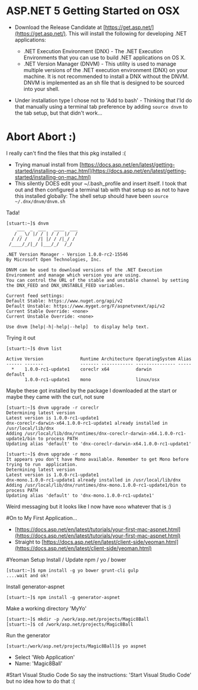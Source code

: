 # ASP.NET 5 Getting Started on OSX

* Download the Release Candidate at [https://get.asp.net/](https://get.asp.net/). This will install the following for developing .NET applications:
  * .NET Execution Environment (DNX) - The .NET Execution Environments that you can use to build .NET applications on OS X.
  * .NET Version Manager (DNVM) - This utility is used to manage multiple versions of the .NET execution environment (DNX) on your machine. It is not recommended to install a DNX without the DNVM. DNVM is implemented as an sh file that is designed to be sourced into your shell.
 
* Under installation type I chose not to 'Add to bash' - Thinking that I'ld do that manually using a terminal tab preference by adding ``source dnvm`` to the tab setup, but that didn't work...

# Abort Abort :)
I really can't find the files that this pkg installed :(

* Trying manual install from [https://docs.asp.net/en/latest/getting-started/installing-on-mac.html](https://docs.asp.net/en/latest/getting-started/installing-on-mac.html)
* This silently DOES edit your ~/.bash_profile and insert itself. I took that out and then configured a terminal tab with that setup so as not to have this installed globally: The shell setup should have been ``source ~/.dnx/dnvm/dnvm.sh``

Tada!
```
[stuart:~]$ dnvm
    ___  _  ___   ____  ___
   / _ \/ |/ / | / /  |/  /
  / // /    /| |/ / /|_/ / 
 /____/_/|_/ |___/_/  /_/  

.NET Version Manager - Version 1.0.0-rc2-15546
By Microsoft Open Technologies, Inc.

DNVM can be used to download versions of the .NET Execution Environment and manage which version you are using.
You can control the URL of the stable and unstable channel by setting the DNX_FEED and DNX_UNSTABLE_FEED variables.

Current feed settings:
Default Stable: https://www.nuget.org/api/v2
Default Unstable: https://www.myget.org/F/aspnetvnext/api/v2
Current Stable Override: <none>
Current Unstable Override: <none>

Use dnvm [help|-h|-help|--help]  to display help text.

```

Trying it out
```
[stuart:~]$ dnvm list

Active Version              Runtime Architecture OperatingSystem Alias
------ -------              ------- ------------ --------------- -----
  *    1.0.0-rc1-update1    coreclr x64          darwin          default
       1.0.0-rc1-update1    mono                 linux/osx       
```
Maybe these got installed by the package I downloaded at the start or maybe they came with the curl, not sure

```
[stuart:~]$ dnvm upgrade -r coreclr
Determining latest version
Latest version is 1.0.0-rc1-update1 
dnx-coreclr-darwin-x64.1.0.0-rc1-update1 already installed in /usr/local/lib/dnx
Adding /usr/local/lib/dnx/runtimes/dnx-coreclr-darwin-x64.1.0.0-rc1-update1/bin to process PATH
Updating alias 'default' to 'dnx-coreclr-darwin-x64.1.0.0-rc1-update1'
```

```
[stuart:~]$ dnvm upgrade -r mono
It appears you don't have Mono available. Remember to get Mono before trying to run  application. 
Determining latest version
Latest version is 1.0.0-rc1-update1 
dnx-mono.1.0.0-rc1-update1 already installed in /usr/local/lib/dnx
Adding /usr/local/lib/dnx/runtimes/dnx-mono.1.0.0-rc1-update1/bin to process PATH
Updating alias 'default' to 'dnx-mono.1.0.0-rc1-update1'
```

Weird messaging but it looks like I now have ``mono`` whatever that is :)

#On to My First Application...

* [https://docs.asp.net/en/latest/tutorials/your-first-mac-aspnet.html](https://docs.asp.net/en/latest/tutorials/your-first-mac-aspnet.html)
* Straight to [https://docs.asp.net/en/latest/client-side/yeoman.html](https://docs.asp.net/en/latest/client-side/yeoman.html)

#Yeoman Setup
Install / Update npm / yo / bower
```shell
[stuart:~]$ npm install -g yo bower grunt-cli gulp
....wait and ok!
```

Install generator-aspnet
```
[stuart:~]$ npm install -g generator-aspnet
```

Make a working directory 'MyYo'
```
[stuart:~]$ mkdir -p /work/asp.net/projects/Magic8Ball
[stuart:~]$ cd /work/asp.net/projects/Magic8Ball
```

Run the generator 
```
[stuart:/work/asp.net/projects/Magic8Ball]$ yo aspnet
```
* Select 'Web Application'
* Name: 'Magic8Ball'

#Start Visual Studio Code
So say the instructions: 'Start Visual Studio Code' but no idea how to do that :(





 
